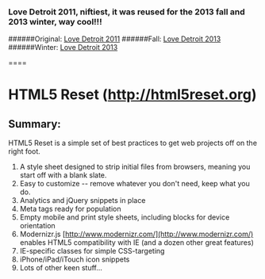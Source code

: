### Love Detroit 2011, niftiest, it was reused for the 2013 fall and 2013 winter, way cool!!!

######Original: [Love Detroit 2011](http://ipaintcode.github.io/lovedetroit/)
######Fall: [Love Detroit 2013](http://www.love-detroit.com/2013/)
######Winter: [Love Detroit 2013](http://www.love-detroit.com/2013/holiday/)

====

#  HTML5 Reset (http://html5reset.org)

## Summary:

HTML5 Reset is a simple set of best practices to get web projects off on the right foot.

1. A style sheet designed to strip initial files from browsers, meaning you start off with a blank slate.
2. Easy to customize -- remove whatever you don't need, keep what you do.
3. Analytics and jQuery snippets in place
4. Meta tags ready for population
5. Empty mobile and print style sheets, including blocks for device orientation
6. Modernizr.js [http://www.modernizr.com/](http://www.modernizr.com/) enables HTML5 compatibility with IE (and a dozen other great features)
7. IE-specific classes for simple CSS-targeting
8. iPhone/iPad/iTouch icon snippets
9. Lots of other keen stuff...
